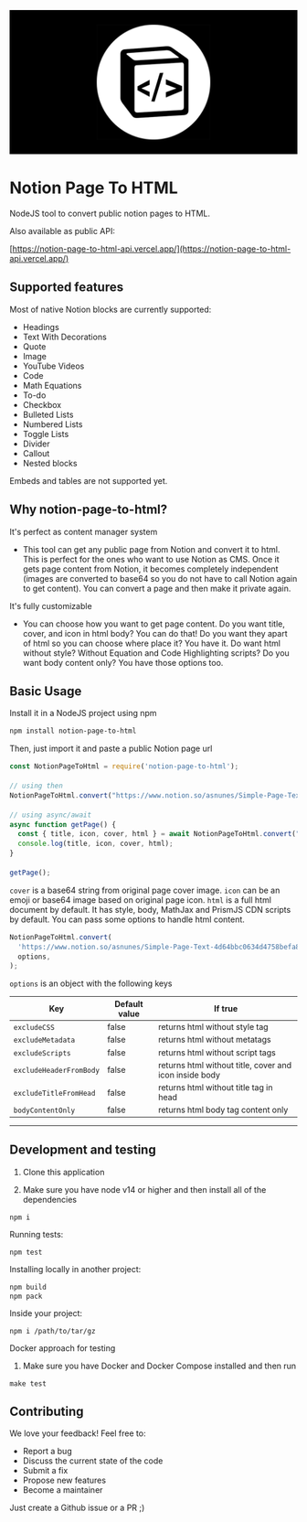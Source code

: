 ![Cover image](docs/cover.png)

# Notion Page To HTML

NodeJS tool to convert public notion pages to HTML.

Also available as public API:

[https://notion-page-to-html-api.vercel.app/](https://notion-page-to-html-api.vercel.app/)

## Supported features

Most of native Notion blocks are currently supported:

- Headings
- Text With Decorations
- Quote
- Image
- YouTube Videos
- Code
- Math Equations
- To-do
- Checkbox
- Bulleted Lists
- Numbered Lists
- Toggle Lists
- Divider
- Callout
- Nested blocks

Embeds and tables are not supported yet.

## Why notion-page-to-html?

It's perfect as content manager system

- This tool can get any public page from Notion and convert it to html. This is perfect
  for the ones who want to use Notion as CMS. Once it gets page content from Notion, it becomes completely independent (images are converted to base64 so you do not have to call Notion again to get content). You can convert a page and then make it private again.

It's fully customizable

- You can choose how you want to get page content. Do you want title, cover, and icon in html body? You can do that! Do you want they apart of html so you can choose where place it? You have it. Do want html without style? Without Equation and Code Highlighting scripts? Do you want body content only? You have those options too.

## Basic Usage

Install it in a NodeJS project using npm

```bash
npm install notion-page-to-html
```

Then, just import it and paste a public Notion page url

```jsx
const NotionPageToHtml = require('notion-page-to-html');

// using then
NotionPageToHtml.convert("https://www.notion.so/asnunes/Simple-Page-Text-4d64bbc0634d4758befa85c5a3a6c22f").then((page) => console.log(page));

// using async/await
async function getPage() {
  const { title, icon, cover, html } = await NotionPageToHtml.convert("https://www.notion.so/asnunes/Simple-Page-Text-4d64bbc0634d4758befa85c5a3a6c22f");
  console.log(title, icon, cover, html);
}

getPage();
```

`cover` is a base64 string from original page cover image. `icon` can be an emoji or base64 image based on original page icon. `html` is a full html document by default. It has style, body, MathJax and PrismJS CDN scripts by default. You can pass some options to handle html content.

```jsx
NotionPageToHtml.convert(
  'https://www.notion.so/asnunes/Simple-Page-Text-4d64bbc0634d4758befa85c5a3a6c22f',
  options,
);
```

`options` is an object with the following keys

| Key                     | Default value | If true                                                |
| ----------------------- | ------------- | ------------------------------------------------------ |
| `excludeCSS`            | false         | returns html without style tag                         |
| `excludeMetadata`       | false         | returns html without metatags                          |
| `excludeScripts`        | false         | returns html without script tags                       |
| `excludeHeaderFromBody` | false         | returns html without title, cover and icon inside body |
| `excludeTitleFromHead`  | false         | returns html without title tag in head                 |
| `bodyContentOnly`       | false         | returns html body tag content only                     |

---

## Development and testing

1. Clone this application

2. Make sure you have node v14 or higher and then install all of the dependencies

````
npm i
````
Running tests:

````
npm test
````

Installing locally in another project:
````
npm build
npm pack
````
Inside your project:
````
npm i /path/to/tar/gz
````

Docker approach for testing

1. Make sure you have Docker and Docker Compose installed and then run
````
make test
````

## Contributing

We love your feedback! Feel free to:

- Report a bug
- Discuss the current state of the code
- Submit a fix
- Propose new features
- Become a maintainer

Just create a Github issue or a PR ;)
